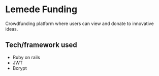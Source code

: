 # Lemede Funding
Crowdfunding platform where users can view and donate to innovative ideas.

## Tech/framework used
- Ruby on rails
- JWT
- Bcrypt



